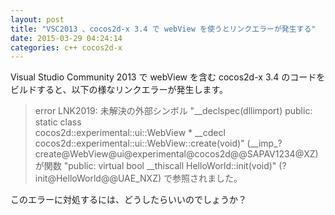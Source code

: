 ```yaml
---
layout: post
title: "VSC2013 、cocos2d-x 3.4 で webView を使うとリンクエラーが発生する"
date: 2015-03-29 04:24:14
categories: c++ cocos2d-x
---
```

<p>Visual Studio Community 2013 で webView を含む cocos2d-x 3.4 のコードをビルドすると、以下の様なリンクエラーが発生します。</p>

<blockquote>
  <p>error LNK2019: 未解決の外部シンボル "__declspec(dllimport) public: static class <br>
  cocos2d::experimental::ui::WebView * __cdecl  cocos2d::experimental::ui::WebView::create(void)" (__imp_?create@WebView@ui@experimental@cocos2d@@SAPAV1234@XZ) が関数 "public: virtual bool __thiscall HelloWorld::init(void)" (?init@HelloWorld@@UAE_NXZ) で参照されました。</p>
</blockquote>

<p>このエラーに対処するには、どうしたらいいのでしょうか？</p>
